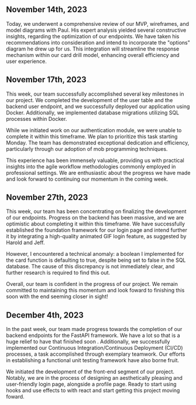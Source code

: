 ## November 14th, 2023

Today, we underwent a comprehensive review of our MVP, wireframes, and model diagrams with Paul. His expert analysis yielded several constructive insights, regarding the optimization of our endpoints. We have taken his recommendations into consideration and intend to incorporate the "options" diagram he drew up for us. This integration will streamline the response mechanism within our card drill model, enhancing overall efficiency and user experience.


## November 17th, 2023

This week, our team successfully accomplished several key milestones in our project. We completed the development of the user table and the backend user endpoint, and we successfully deployed our application using Docker. Additionally, we implemented database migrations utilizing SQL processes within Docker.

While we initiated work on our authentication module, we were unable to complete it within this timeframe. We plan to prioritize this task starting Monday. The team has demonstrated exceptional dedication and efficiency, particularly through our adoption of mob programming techniques.

This experience has been immensely valuable, providing us with practical insights into the agile workflow methodologies commonly employed in professional settings. We are enthusiastic about the progress we have made and look forward to continuing our momentum in the coming week.


## November 27th, 2023

This week, our team has been concentrating on finalizing the development of our endpoints. Progress on the backend has been massive, and we are optimistic about completing it within this timeframe. We have successfully established the foundation framework for our login page and intend further it by integrating a high-quality animated GIF login feature, as suggested by Harold and Jeff.

However, I encountered a technical anomaly: a boolean I implemented for the card function is defaulting to true, despite being set to false in the SQL database. The cause of this discrepancy is not immediately clear, and further research is required to find this out.

Overall, our team is confident in the progress of our project. We remain committed to maintaining this momentum and look foward to finishing this soon with the end seeming closer in sight!


## December 4th, 2023

In the past week, our team made progress towards the completion of our backend endpoints for the FastAPI framework. We have a lot so that is a huge relief to have that finished soon . Additionally, we successfully implemented our Continuous Integration/Continuous Deployment (CI/CD) processes, a task accomplished through exemplary teamwork. Our efforts in establishing a functional unit testing framework have also borne fruit.

We initiated the development of the front-end segment of our project. Notably, we are in the process of designing an aesthetically pleasing and user-friendly login page, alongside a profile page. Ready to start using hooks and use effects to with react and start getting this project moving foward.
